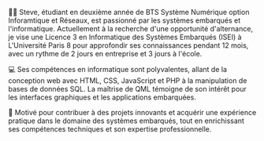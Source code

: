 👨‍💻 Steve, étudiant en deuxième année de BTS Système Numérique option Inforamtique et Réseaux, est passionné par les systèmes embarqués et l'informatique. Actuellement à la recherche d'une opportunité d'alternance, je vise une Licence 3 en Informatique des Systèmes Embarqués (ISEI)  à L'Université Paris 8 pour approfondir ses connaissances pendant 12 mois, avec un rythme de 2 jours en entreprise et 3 jours à l'école.

💻 Ses compétences en informatique sont polyvalentes, allant de la conception web avec HTML, CSS, JavaScript et PHP à la manipulation de bases de données SQL. La maîtrise de QML témoigne de son intérêt pour les interfaces graphiques et les applications embarquées.

🚀 Motivé pour contribuer à des projets innovants et acquérir une expérience pratique dans le domaine des systèmes embarqués, tout en enrichissant ses compétences techniques et son expertise professionnelle.

